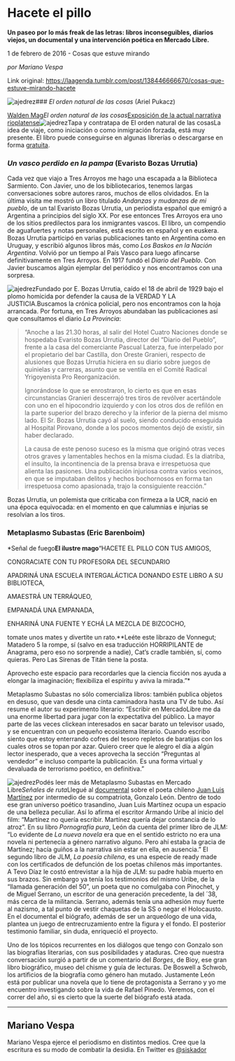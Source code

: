 # Hacete el pillo

**Un paseo por lo más freak de las letras: libros inconseguibles, diarios viejos, un documental y una intervención poética en Mercado Libre.**

1 de febrero de 2016 - Cosas que estuve mirando

_por Mariano Vespa_

Link original: https://laagenda.tumblr.com/post/138446666670/cosas-que-estuve-mirando-hacete

![ajedrez](https://64.media.tumblr.com/e311056f18e78be940ab68a7609306f6/tumblr_inline_pk0l5zOnGH1t6q87u_500.jpg)### *El orden natural de las cosas* (Ariel Pukacz)

[Walden Mag](http://www.waldenmag.com/)*El orden natural de las cosas*[Exposición de la actual narrativa rioplatense](http://exposiciondelaactual.blogspot.com.ar/)![ajedrez](https://64.media.tumblr.com/a409923931ef4b8e52386a0e54c6943e/tumblr_inline_pk0l5z24Sn1t6q87u_500.jpg)Tapa y contratapa de El orden natural de las cosasLa idea de viaje, como iniciación  o como inmigración forzada, está muy presente. El libro puede conseguirse en algunas librerías o descargarse en forma [gratuita](https://dl.dropboxusercontent.com/u/81695535/Expo%20-%20Cuarta%20tanda/Pukacz%20-%20SEGUNDAS.pdf). 


### *Un vasco perdido en la pampa* (Evaristo Bozas Urrutia)

Cada vez que viajo a Tres Arroyos me hago una escapada a la Biblioteca Sarmiento. Con Javier, uno de los bibliotecarios, tenemos largas conversaciones sobre autores raros, muchos de ellos olvidados. En la última visita me mostró un libro titulado *Andanzas y mudanzas de mi pueblo*, de un tal Evaristo Bozas Urrutia, un periodista español que emigró a Argentina a principios del siglo XX. Por ese entonces Tres Arroyos era uno de los sitios predilectos para los inmigrantes vascos. El libro, un compendio de aguafuertes y notas personales, está escrito en español y en euskera. Bozas Urrutia participó en varias publicaciones tanto en Argentina como en Uruguay, y escribió algunos libros más, como *Los Baskos en la Nación Argentina*. Volvió por un tiempo al País Vasco para luego afincarse definitivamente en Tres Arroyos. En 1917 fundó el *Diario del Pueblo*. Con Javier buscamos algún ejemplar del periódico y nos encontramos con una sorpresa.


![ajedrez](https://64.media.tumblr.com/e311056f18e78be940ab68a7609306f6/tumblr_inline_pk0l5zOnGH1t6q87u_500.jpg)Fundado por E. Bozas Urrutia, caído el 18 de abril de 1929 bajo el plomo homicida por defender la causa de la VERDAD Y LA JUSTICIA.Buscamos la crónica policial, pero nos encontramos con la hoja arrancada. Por fortuna, en Tres Arroyos abundaban las publicaciones así que consultamos el diario *La Provincia*:



> “Anoche a las 21.30 horas, al salir del Hotel Cuatro Naciones donde se hospedaba Evaristo Bozas Urrutia, director del “Diario del Pueblo”, frente a la casa del comerciante Pascual Laterza, fue interpelado por el propietario del bar Castilla, don Oreste Granieri, respecto de alusiones que Bozas Urrutia hiciera en su diario sobre juegos de quinielas y carreras, asunto que se ventila en el Comité Radical Yrigoyenista Pro Reorganización. 
> 
> Ignorándose lo que se enrostraron, lo cierto es que en esas circunstancias Granieri descerrajó tres tiros de revólver acertándole con uno en el hipocondrio izquierdo y con los otros dos de refilón en la parte superior del brazo derecho y la inferior de la pierna del mismo lado. El Sr. Bozas Urrutia cayó al suelo, siendo conducido enseguida al Hospital Pirovano, donde a los pocos momentos dejó de existir, sin haber declarado. 
> 
> La causa de este penoso suceso es la misma que originó otras veces otros graves y lamentables hechos en la misma ciudad. Es la diatriba, el insulto, la incontinencia de la prensa brava e irrespetuosa que alienta las pasiones. Una publicación injuriosa contra varios vecinos, en que se imputaban delitos y hechos bochornosos en forma tan irrespetuosa como apasionada, trajo la consiguiente reacción.”
> 
> 

Bozas Urrutia, un polemista que criticaba con firmeza a la UCR, nació en una época equivocada: en el momento en que calumnias e injurias se resolvían a los tiros. 


### Metaplasmo Subastas (Eric Barenboim)

*Señal de fuego**El ilustre mago**“HACETE EL PILLO CON TUS AMIGOS,  

 CONGRACIATE CON TU PROFESORA DEL SECUNDARIO   

 APADRINÁ UNA ESCUELA INTERGALÁCTICA DONANDO ESTE LIBRO A SU BIBLIOTECA,   

 AMAESTRÁ UN TERRÁQUEO,   

 EMPANADÁ UNA EMPANADA,   

 ENHARINÁ UNA FUENTE Y ECHÁ LA MEZCLA DE BIZCOCHO,  

 tomate unos mates y divertite un rato.**Leéte este librazo de Vonnegut; Matadero 5 la rompe, sí (salvo en esa traducción HORRIPILANTE de Anagrama, pero eso no sorprende a nadie), Cat’s cradle también, sí, como quieras. Pero Las Sirenas de Titán tiene la posta.  

Aprovecho este espacio para recordarles que la ciencia ficción nos ayuda a elongar la imaginación; flexibiliza el espíritu y aviva la mirada.”*

Metaplasmo Subastas no sólo comercializa libros: también publica objetos en desuso, que van desde una cinta caminadora hasta una TV de tubo. Así resume el autor su experimento literario: “Escribir en MercadoLibre me da una enorme libertad para jugar con la expectativa del público. La mayor parte de las veces clickean interesados en sacar barato un televisor usado, y se encuentran con un pequeño ecosistema literario. Cuando escribo siento que estoy enterrando cofres del tesoro repletos de baratijas con los cuales otros se topan por azar. Quiero creer que le alegro el día a algún lector inesperado, que a veces aprovecha la sección “Preguntas al vendedor” e incluso comparte la publicación. Es una forma virtual y devaluada de terrorismo poético, en definitiva.”

![ajedrez](https://64.media.tumblr.com/8ad7bd2bfdbbd607ce09eb3157bade63/tumblr_inline_pk0l60d7nx1t6q87u_500.jpg)Podés leer más de Metaplasmo Subastas en Mercado Libre*Señales de ruta*Llegué al [documental](https://t.umblr.com/redirect?z=https%3A%2F%2Fvimeo.com%2F85182037&t=OGQzNzdhZGJlMGMzYTkwNzk1MGFjODI0MjA1NDlmZTRlMjNjNjUwOSxrcGZqbDVTNg%3D%3D&b=t%3AXDz46txpppLgDp7rJlWQpw&p=https%3A%2F%2Flaagenda.tumblr.com%2Fpost%2F138446666670%2Fcosas-que-estuve-mirando-hacete&m=1&ts=1705438897) sobre el poeta chileno [Juan Luis Martínez](http://juanluismartinez.cl/jlm/obra/obra-literaria/) por intermedio de su compatriota, Gonzalo León. Dentro de todo ese gran universo poético trasandino, Juan Luis Martínez ocupa un espacio de una belleza peculiar. Así lo afirma el escritor Armando Uribe al inicio del film: “Martínez no quería escribir. Martínez quería dejar constancia de lo atroz”. En su libro *Pornografía pura*, León da cuenta del primer libro de JLM: “Lo evidente de *La nueva novela* era que en el sentido estricto no era una novela ni pertenecía a género narrativo alguno. Pero ahí estaba la gracia de Martínez; hacía guiños a la narrativa sin estar en ella, en ausencia.” El segundo libro de JLM, *La poesía chilena*, es una especie de ready made con los certificados de defunción de los poetas chilenos más importantes. A Tevo Díaz le costó entrevistar a la hija de JLM: su padre había muerto en sus brazos. Sin embargo ya tenía los testimonios del mismo Uribe, de la “llamada generación del 50”, un poeta que no comulgaba con Pinochet, y de Miguel Serrano, un escritor de una generación precedente, la del ´38, más cerca de la militancia. Serrano, además tenía una adhesión muy fuerte al nazismo, a tal punto de vestir chaquetas de la SS o negar el Holocausto. En el documental el biógrafo, además de ser un arqueólogo de una vida, plantea un juego de entrecruzamiento entre la figura y el fondo. El posterior testimonio familiar, sin duda, enriqueció el proyecto.


Uno de los tópicos recurrentes en los diálogos que tengo con Gonzalo son las biografías literarias, con sus posibilidades y ataduras. Creo que nuestra conversación surgió a partir de un comentario del *Borges*, de Bioy, ese gran libro biográfico, museo del chisme y guía de lecturas. De Boswell a Schwob, los artificios de la biografía como género han mutado. Justamente León está por publicar una novela que lo tiene de protagonista a Serrano y yo me encuentro investigando sobre la vida de Rafael Pinedo. Veremos, con el correr del año, si es cierto que la suerte del biógrafo está atada.




---

 Mariano Vespa
--------------

 Mariano Vespa ejerce el periodismo en distintos medios. Cree que la escritura es su modo de combatir la desidia. En Twitter es [@siskador](http://twitter.com/siskador) 

